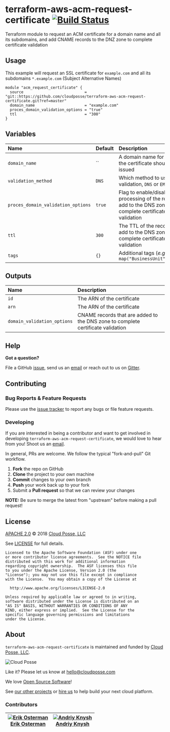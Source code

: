 # terraform-aws-acm-request-certificate [![Build Status](https://travis-ci.org/cloudposse/terraform-aws-acm-request-certificate.svg?branch=master)](https://travis-ci.org/cloudposse/terraform-aws-acm-request-certificate)

Terraform module to request an ACM certificate for a domain name and all its subdomains, and add CNAME records to the DNZ zone to complete certificate validation 


## Usage

This example will request an SSL certificate for `example.com` and all its subdomains `*.example.com` (Subject Alternative Names)

```hcl
module "acm_request_certificate" {
  source                           = "git::https://github.com/cloudposse/terraform-aws-acm-request-certificate.git?ref=master"
  domain_name                      = "example.com"
  proces_domain_validation_options = "true"
  ttl                              = "300"
}
```


## Variables

|  Name                               |  Default     |  Description                                                                       | Required |
|:------------------------------------|:-------------|:-----------------------------------------------------------------------------------|:--------:|
| `domain_name`                       | ``           | A domain name for which the certificate should be issued                           | Yes      |
| `validation_method`                 | `DNS`        | Which method to use for validation, `DNS` or `EMAIL`                               | No       |
| `proces_domain_validation_options`  | `true`       | Flag to enable/disable processing of the record to add to the DNS zone to complete certificate validation   | No       |
| `ttl`                               | `300`        | The TTL of the record to add to the DNS zone to complete certificate validation    | No       |
| `tags`                              | `{}`         | Additional tags  (_e.g._ `map("BusinessUnit","XYZ")`                               | No       |


## Outputs

| Name                         | Description                                                                      |
|:-----------------------------|:---------------------------------------------------------------------------------|
| `id`                         | The ARN of the certificate                                                       |
| `arn`                        | The ARN of the certificate                                                       |
| `domain_validation_options`  | CNAME records that are added to the DNS zone to complete certificate validation  |



## Help

**Got a question?**

File a GitHub [issue](https://github.com/cloudposse/terraform-aws-acm-request-certificate/issues), send us an [email](mailto:hello@cloudposse.com) or reach out to us on [Gitter](https://gitter.im/cloudposse/).


## Contributing

### Bug Reports & Feature Requests

Please use the [issue tracker](https://github.com/cloudposse/terraform-aws-acm-request-certificate/issues) to report any bugs or file feature requests.

### Developing

If you are interested in being a contributor and want to get involved in developing `terraform-aws-acm-request-certificate`, we would love to hear from you! Shoot us an [email](mailto:hello@cloudposse.com).

In general, PRs are welcome. We follow the typical "fork-and-pull" Git workflow.

 1. **Fork** the repo on GitHub
 2. **Clone** the project to your own machine
 3. **Commit** changes to your own branch
 4. **Push** your work back up to your fork
 5. Submit a **Pull request** so that we can review your changes

**NOTE:** Be sure to merge the latest from "upstream" before making a pull request!


## License

[APACHE 2.0](LICENSE) © 2018 [Cloud Posse, LLC](https://cloudposse.com)

See [LICENSE](LICENSE) for full details.

    Licensed to the Apache Software Foundation (ASF) under one
    or more contributor license agreements.  See the NOTICE file
    distributed with this work for additional information
    regarding copyright ownership.  The ASF licenses this file
    to you under the Apache License, Version 2.0 (the
    "License"); you may not use this file except in compliance
    with the License.  You may obtain a copy of the License at

      http://www.apache.org/licenses/LICENSE-2.0

    Unless required by applicable law or agreed to in writing,
    software distributed under the License is distributed on an
    "AS IS" BASIS, WITHOUT WARRANTIES OR CONDITIONS OF ANY
    KIND, either express or implied.  See the License for the
    specific language governing permissions and limitations
    under the License.


## About

`terraform-aws-acm-request-certificate` is maintained and funded by [Cloud Posse, LLC][website].

![Cloud Posse](https://cloudposse.com/logo-300x69.png)


Like it? Please let us know at <hello@cloudposse.com>

We love [Open Source Software](https://github.com/cloudposse/)!

See [our other projects][community]
or [hire us][hire] to help build your next cloud platform.

  [website]: https://cloudposse.com/
  [community]: https://github.com/cloudposse/
  [hire]: https://cloudposse.com/contact/


### Contributors

| [![Erik Osterman][erik_img]][erik_web]<br/>[Erik Osterman][erik_web] | [![Andriy Knysh][andriy_img]][andriy_web]<br/>[Andriy Knysh][andriy_web] |
|-------------------------------------------------------|------------------------------------------------------------------|

  [erik_img]: http://s.gravatar.com/avatar/88c480d4f73b813904e00a5695a454cb?s=144
  [erik_web]: https://github.com/osterman/
  [andriy_img]: https://avatars0.githubusercontent.com/u/7356997?v=4&u=ed9ce1c9151d552d985bdf5546772e14ef7ab617&s=144
  [andriy_web]: https://github.com/aknysh/
